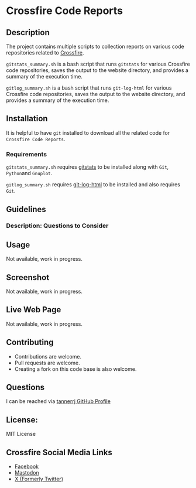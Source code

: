 # Crossfire Code Reports

## Description

The project contains multiple scripts to collection reports on various code repositories related to [Crossfire](https://sourceforge.net/projects/crossfire/).

`gitstats_summary.sh` is a bash script that runs `gitstats` for various Crossfire code repositories, saves the output to the website directory, and provides a summary of the execution time.

`gitlog_summary.sh` is a bash script that runs `git-log-html` for various Crossfire code repositories, saves the output to the website directory, and provides a summary of the execution time.

## Installation

It is helpful to have `git` installed to download all the related code for `Crossfire Code Reports`.

### Requirements

`gitstats_summary.sh` requires [gitstats](https://github.com/ari3s/gitstats) to be installed along with `Git`, `Python`and `Gnuplot`.

`gitlog_summary.sh` requires [git-log-html](https://github.com/dhamidi/git-log-html) to be installed and also requires `Git`.

## Guidelines

### Description: Questions to Consider


## Usage

Not available, work in progress.

## Screenshot

Not available, work in progress.

## Live Web Page

Not available, work in progress.

## Contributing

 * Contributions are welcome.
 * Pull requests are welcome.
 * Creating a fork on this code base is also welcome.

## Questions

I can be reached via [tannerrj GitHub Profile](https://github.com/tannerrj)

## License:

MIT License

## Crossfire Social Media Links

 * [Facebook](https://www.facebook.com/crossfireproject/)
 * [Mastodon](https://mastodon.social/@crossfiremrpg)
 * [X (Formerly Twitter)](https://twitter.com/crossfiremrpg/)